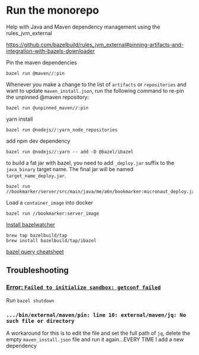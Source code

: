 # Run the monorepo

Help with Java and Maven dependency management using the rules_jvm_external

<https://github.com/bazelbuild/rules_jvm_external#pinning-artifacts-and-integration-with-bazels-downloader>

Pin the maven dependencies
```shell script
bazel run @maven//:pin
```

Whenever you make a change to the list of `artifacts` or `repositories` and want to update 
`maven_install.json`, run the following command to re-pin the unpinned @maven repository:

```shell script
bazel run @unpinned_maven//:pin
```

yarn install
```shell script
bazel run @nodejs//:yarn_node_repositories
```

add npm dev dependency
```shell script
bazel run @nodejs//:yarn -- add -D @bazel/ibazel
```

to build a fat jar with bazel, you need to add `_deploy.jar` suffix to the 
`java_binary` target name. The final jar will be named `target_name_deploy.jar`.
```shell script
bazel run //bookmarker/server/src/main/java/me/a6n/bookmarker:micronaut_deploy.jar
```

Load a `container_image` into docker
```shell script
bazel run //bookmarker:server_image
```

[Install bazelwatcher](https://github.com/bazelbuild/bazel-watcher#mac-homebrew)
```shell script
brew tap bazelbuild/tap
brew install bazelbuild/tap/ibazel
```

[bazel query cheatsheet](https://gist.github.com/natlownes/f34aef5dabc37e645f8b8dc8892e80b2)

## Troubleshooting

### [Error: `Failed to initialize sandbox: getconf failed`](https://github.com/bazelbuild/bazel/issues/7692)

Run `bazel shutdown`

### `.../bin/external/maven/pin: line 10: external/maven/jq: No such file or directory`

A workaround for this is to edit the file and set the full path of `jq`, delete the empty
`maven_install.json` file and run it again...EVERY TIME I add a new dependency